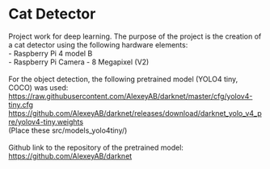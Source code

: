 # Cat Detector

Project work for deep learning. The purpose of the project is the creation of a cat detector using the following hardware elements:
<br /> - Raspberry Pi 4 model B
<br /> - Raspberry Pi Camera - 8 Megapixel (V2)
<br />
<br />For the object detection, the following pretrained model (YOLO4 tiny, COCO) was used:
<br />https://raw.githubusercontent.com/AlexeyAB/darknet/master/cfg/yolov4-tiny.cfg
<br />https://github.com/AlexeyAB/darknet/releases/download/darknet_yolo_v4_pre/yolov4-tiny.weights
<br />(Place these src/models_yolo4tiny/)
<br />
<br />Github link to the repository of the pretrained model:
<br />https://github.com/AlexeyAB/darknet
